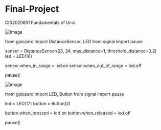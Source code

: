 # Final-Project
CIS2020601 Fundamentals of Unix


![image](https://user-images.githubusercontent.com/111941742/200641493-dae0a715-575b-4ad0-9358-1f44bd252ab5.png)

from gpiozero import DistanceSensor, LED
from signal import pause

sensor = DistanceSensor(23, 24, max_distance=1, threshold_distance=0.2)
led = LED(16)

sensor.when_in_range = led.on
sensor.when_out_of_range = led.off

pause()

![image](https://user-images.githubusercontent.com/111941742/200642647-f46e8368-7bea-4bfe-84b7-c9605aa5a2bd.png)

from gpiozero import LED, Button
from signal import pause

led = LED(17)
button = Button(2)

button.when_pressed = led.on
button.when_released = led.off

pause()

